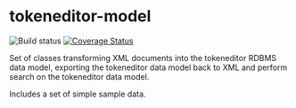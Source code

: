 # tokeneditor-model

![Build status](https://github.com/acdh-oeaw/tokeneditor-model/workflows/phpunit/badge.svg?branch=master)
[![Coverage Status](https://coveralls.io/repos/github/acdh-oeaw/tokeneditor-model/badge.svg)](https://coveralls.io/github/acdh-oeaw/tokeneditor-model)

Set of classes transforming XML documents into the tokeneditor RDBMS data model, exporting the tokeneditor data model back to XML and perform search on the tokeneditor data model.

Includes a set of simple sample data.

